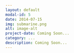 ```yaml
---
layout: default
modal-id: 5
date: 2014-07-15
img: submarine.png
alt: image-alt
project-date: Coming Soon...
category: ...
description: Coming Soon...
---
```

